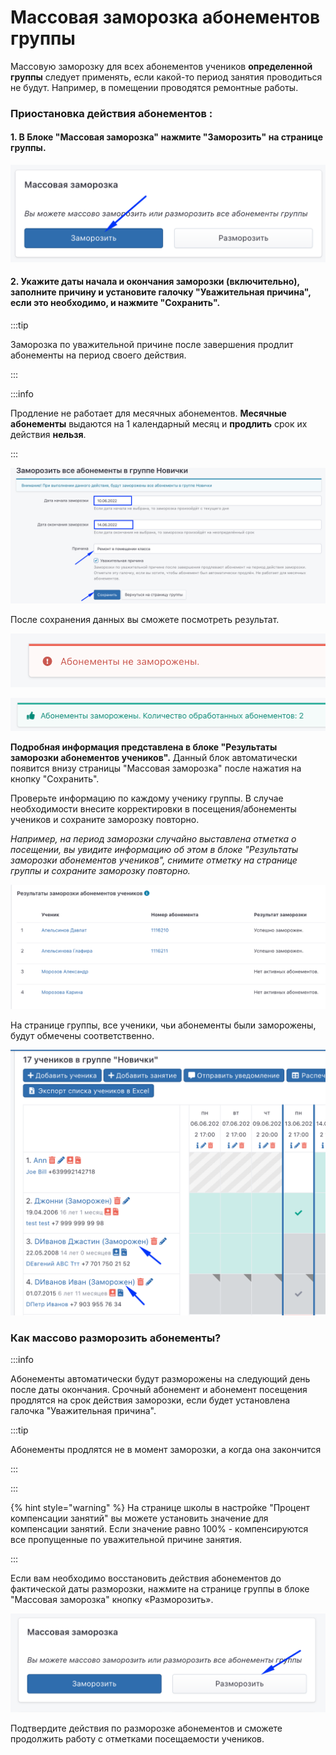 # Массовая заморозка абонементов группы

Массовую заморозку для всех абонементов учеников **определенной группы** следует применять, если  какой-то период занятия проводиться не будут. Например, в помещении проводятся ремонтные работы.

### Приостановка действия абонементов :&#x20;

#### 1. В Блоке "Массовая заморозка" нажмите  "Заморозить" на странице группы.

![Блок Массовая заморозка](<../.gitbook/assets/image (39).png>)

#### 2. Укажите даты начала и окончания заморозки (включительно), заполните причину и установите галочку "Уважительная причина", если это необходимо, и нажмите "Сохранить".

:::tip

Заморозка по уважительной причине после завершения продлит  абонементы на период своего действия.&#x20;

:::

:::info

Продление не работает для месячных абонементов. **Месячные абонементы** выдаются на 1 календарный месяц и **продлить** срок их действия **нельзя**.

:::

![](<../.gitbook/assets/image (34).png>)

После сохранения данных вы сможете посмотреть результат. &#x20;

![](<../.gitbook/assets/image (48).png>)

![](<../.gitbook/assets/image (24).png>)

**Подробная информация  представлена в блоке "Результаты заморозки абонементов учеников".**  Данный блок автоматически появится внизу страницы "Массовая заморозка" после нажатия на кнопку "Сохранить".

Проверьте информацию по каждому ученику группы. В случае необходимости  внесите корректировки в посещения/абонементы учеников и сохраните заморозку повторно.&#x20;

_Например, на период заморозки случайно выставлена отметка о посещении, вы увидите информацию об этом в блоке "Результаты заморозки абонементов учеников", снимите отметку на странице группы и сохраните заморозку повторно._

&#x20;

![](<../.gitbook/assets/image (38).png>)

На странице группы, все ученики, чьи абонементы были заморожены, будут обмечены соответственно.

![](<../.gitbook/assets/image (37).png>)

### Как массово разморозить абонементы?

:::info

Абонементы автоматически будут разморожены на следующий день после даты окончания. Срочный абонемент и абонемент посещения продлятся на срок действия заморозки, если будет установлена галочка "Уважительная причина".

:::tip

Абонементы продлятся не в момент заморозки, а когда она закончится&#x20;

:::

:::

{% hint style="warning" %}
На странице школы в настройке "Процент компенсации занятий" вы можете установить значение для компенсации занятий. Если значение равно 100% - компенсируются все пропущенные по уважительной причине занятия.

:::

Если вам необходимо восстановить действия абонементов до фактической даты разморозки, нажмите на странице группы в блоке "Массовая заморозка" кнопку «Разморозить».

![](<../.gitbook/assets/image (19).png>)

Подтвердите действия по разморозке  абонементов и сможете продолжить работу с отметками посещаемости учеников.
